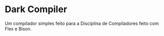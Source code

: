 # Dark Compiler

Um compilador simples feito para a Disciplina de Compiladores feito com Flex e Bison.

